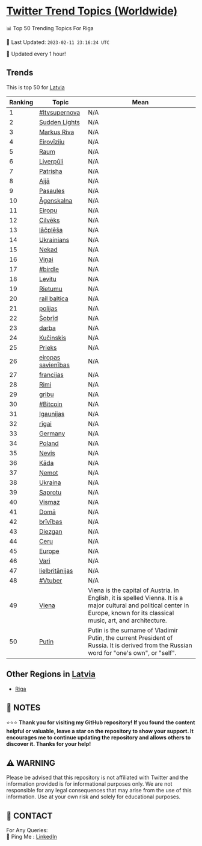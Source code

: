 [Twitter Trend Topics (Worldwide)](https://github.com/ErcinDedeoglu/Twitter-Trend-Topics)
==========


📊 Top 50 Trending Topics For Riga

📆 Last Updated: `2023-02-11 23:16:24 UTC`

🔧 Updated every 1 hour!


## Trends

This is top 50 for [Latvia](</Latvia>)

| Ranking | Topic | Mean |
| ------- | ------------ | ------------ |
| 1 | [#ltvsupernova](http://twitter.com/search?q=%23ltvsupernova) | N/A |
| 2 | [Sudden Lights](http://twitter.com/search?q=Sudden+Lights) | N/A |
| 3 | [Markus Riva](http://twitter.com/search?q=Markus+Riva) | N/A |
| 4 | [Eirovīziju](http://twitter.com/search?q=Eirov%c4%abziju) | N/A |
| 5 | [Raum](http://twitter.com/search?q=Raum) | N/A |
| 6 | [Liverpūli](http://twitter.com/search?q=Liverp%c5%abli) | N/A |
| 7 | [Patrisha](http://twitter.com/search?q=Patrisha) | N/A |
| 8 | [Aijā](http://twitter.com/search?q=Aij%c4%81) | N/A |
| 9 | [Pasaules](http://twitter.com/search?q=Pasaules) | N/A |
| 10 | [Āgenskalna](http://twitter.com/search?q=%c4%80genskalna) | N/A |
| 11 | [Eiropu](http://twitter.com/search?q=Eiropu) | N/A |
| 12 | [Cilvēks](http://twitter.com/search?q=Cilv%c4%93ks) | N/A |
| 13 | [lāčplēša](http://twitter.com/search?q=l%c4%81%c4%8dpl%c4%93%c5%a1a) | N/A |
| 14 | [Ukrainians](http://twitter.com/search?q=Ukrainians) | N/A |
| 15 | [Nekad](http://twitter.com/search?q=Nekad) | N/A |
| 16 | [Viņai](http://twitter.com/search?q=Vi%c5%86ai) | N/A |
| 17 | [#birdle](http://twitter.com/search?q=%23birdle) | N/A |
| 18 | [Levitu](http://twitter.com/search?q=Levitu) | N/A |
| 19 | [Rietumu](http://twitter.com/search?q=Rietumu) | N/A |
| 20 | [rail baltica](http://twitter.com/search?q=rail+baltica) | N/A |
| 21 | [polijas](http://twitter.com/search?q=polijas) | N/A |
| 22 | [Šobrīd](http://twitter.com/search?q=%c5%a0obr%c4%abd) | N/A |
| 23 | [darba](http://twitter.com/search?q=darba) | N/A |
| 24 | [Kučinskis](http://twitter.com/search?q=Ku%c4%8dinskis) | N/A |
| 25 | [Prieks](http://twitter.com/search?q=Prieks) | N/A |
| 26 | [eiropas savienības](http://twitter.com/search?q=eiropas+savien%c4%abbas) | N/A |
| 27 | [francijas](http://twitter.com/search?q=francijas) | N/A |
| 28 | [Rimi](http://twitter.com/search?q=Rimi) | N/A |
| 29 | [gribu](http://twitter.com/search?q=gribu) | N/A |
| 30 | [#Bitcoin](http://twitter.com/search?q=%23Bitcoin) | N/A |
| 31 | [Igaunijas](http://twitter.com/search?q=Igaunijas) | N/A |
| 32 | [rīgai](http://twitter.com/search?q=r%c4%abgai) | N/A |
| 33 | [Germany](http://twitter.com/search?q=Germany) | N/A |
| 34 | [Poland](http://twitter.com/search?q=Poland) | N/A |
| 35 | [Nevis](http://twitter.com/search?q=Nevis) | N/A |
| 36 | [Kāda](http://twitter.com/search?q=K%c4%81da) | N/A |
| 37 | [Ņemot](http://twitter.com/search?q=%c5%85emot) | N/A |
| 38 | [Ukraina](http://twitter.com/search?q=Ukraina) | N/A |
| 39 | [Saprotu](http://twitter.com/search?q=Saprotu) | N/A |
| 40 | [Vismaz](http://twitter.com/search?q=Vismaz) | N/A |
| 41 | [Domā](http://twitter.com/search?q=Dom%c4%81) | N/A |
| 42 | [brīvības](http://twitter.com/search?q=br%c4%abv%c4%abbas) | N/A |
| 43 | [Diezgan](http://twitter.com/search?q=Diezgan) | N/A |
| 44 | [Ceru](http://twitter.com/search?q=Ceru) | N/A |
| 45 | [Europe](http://twitter.com/search?q=Europe) | N/A |
| 46 | [Vari](http://twitter.com/search?q=Vari) | N/A |
| 47 | [lielbritānijas](http://twitter.com/search?q=lielbrit%c4%81nijas) | N/A |
| 48 | [#Vtuber](http://twitter.com/search?q=%23Vtuber) | N/A |
| 49 | [Viena](http://twitter.com/search?q=Viena) | Viena is the capital of Austria. In English, it is spelled Vienna. It is a major cultural and political center in Europe, known for its classical music, art, and architecture. |
| 50 | [Putin](http://twitter.com/search?q=Putin) | Putin is the surname of Vladimir Putin, the current President of Russia. It is derived from the Russian word for "one's own", or "self". |



## Other Regions in [Latvia](</Latvia>)

* [Riga](</Latvia/Riga.md>)



## 📝 NOTES

⭐⭐⭐ **Thank you for visiting my GitHub repository! If you found the content helpful or valuable, leave a star on the repository to show your support. It encourages me to continue updating the repository and allows others to discover it. Thanks for your help!**


## ⚠️ WARNING

Please be advised that this repository is not affiliated with Twitter and the information provided is for informational purposes only. We are not responsible for any legal consequences that may arise from the use of this information. Use at your own risk and solely for educational purposes.


## 📨 CONTACT

 For Any Queries:  
            🏓 Ping Me : [LinkedIn](https://www.linkedin.com/in/ercindedeoglu/)
